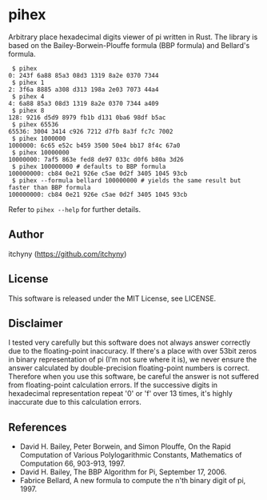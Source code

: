 # pihex
Arbitrary place hexadecimal digits viewer of pi written in Rust.
The library is based on the Bailey-Borwein-Plouffe formula (BBP formula) and Bellard's formula.

```
 $ pihex
0: 243f 6a88 85a3 08d3 1319 8a2e 0370 7344
 $ pihex 1
2: 3f6a 8885 a308 d313 198a 2e03 7073 44a4
 $ pihex 4
4: 6a88 85a3 08d3 1319 8a2e 0370 7344 a409
 $ pihex 8
128: 9216 d5d9 8979 fb1b d131 0ba6 98df b5ac
 $ pihex 65536
65536: 3004 3414 c926 7212 d7fb 8a3f fc7c 7002
 $ pihex 1000000
1000000: 6c65 e52c b459 3500 50e4 bb17 8f4c 67a0
 $ pihex 10000000
10000000: 7af5 863e fed8 de97 033c d0f6 b80a 3d26
 $ pihex 100000000 # defaults to BBP formula
100000000: cb84 0e21 926e c5ae 0d2f 3405 1045 93cb
 $ pihex --formula bellard 100000000 # yields the same result but faster than BBP formula
100000000: cb84 0e21 926e c5ae 0d2f 3405 1045 93cb
```
Refer to `pihex --help` for further details.

## Author
itchyny (https://github.com/itchyny)

## License
This software is released under the MIT License, see LICENSE.

## Disclaimer
I tested very carefully but this software does not always answer correctly due to the floating-point inaccuracy.
If there's a place with over 53bit zeros in binary representation of pi (I'm not sure where it is), we never ensure the answer calculated by double-precision floating-point numbers is correct.
Therefore when you use this software, be careful the answer is not suffered from floating-point calculation errors.
If the successive digits in hexadecimal representation repeat '0' or 'f' over 13 times, it's highly inaccurate due to this calculation errors.

## References
- David H. Bailey, Peter Borwein, and Simon Plouffe, On the Rapid Computation of Various Polylogarithmic Constants, Mathematics of Computation 66, 903-913, 1997.
- David H. Bailey, The BBP Algorithm for Pi, September 17, 2006.
- Fabrice Bellard, A new formula to compute the n'th binary digit of pi, 1997.
